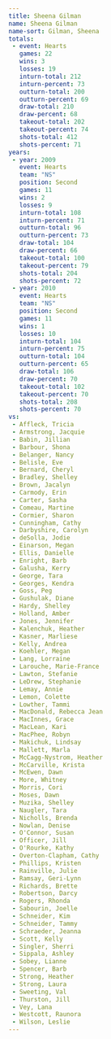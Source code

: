 ```yaml
---
title: Sheena Gilman
name: Sheena Gilman
name-sort: Gilman, Sheena
totals:
 - event: Hearts
   games: 22
   wins: 3
   losses: 19
   inturn-total: 212
   inturn-percent: 73
   outturn-total: 200
   outturn-percent: 69
   draw-total: 210
   draw-percent: 68
   takeout-total: 202
   takeout-percent: 74
   shots-total: 412
   shots-percent: 71
years:
 - year: 2009
   event: Hearts
   team: "NS"
   position: Second
   games: 11
   wins: 2
   losses: 9
   inturn-total: 108
   inturn-percent: 71
   outturn-total: 96
   outturn-percent: 73
   draw-total: 104
   draw-percent: 66
   takeout-total: 100
   takeout-percent: 79
   shots-total: 204
   shots-percent: 72
 - year: 2010
   event: Hearts
   team: "NS"
   position: Second
   games: 11
   wins: 1
   losses: 10
   inturn-total: 104
   inturn-percent: 75
   outturn-total: 104
   outturn-percent: 65
   draw-total: 106
   draw-percent: 70
   takeout-total: 102
   takeout-percent: 70
   shots-total: 208
   shots-percent: 70
vs:
 - Affleck, Tricia
 - Armstrong, Jacquie
 - Babin, Jillian
 - Barbour, Shona
 - Belanger, Nancy
 - Belisle, Eve
 - Bernard, Cheryl
 - Bradley, Shelley
 - Brown, Jacalyn
 - Carmody, Erin
 - Carter, Sasha
 - Comeau, Martine
 - Cormier, Sharon
 - Cunningham, Cathy
 - Darbyshire, Carolyn
 - deSolla, Jodie
 - Einarson, Megan
 - Ellis, Danielle
 - Enright, Barb
 - Galusha, Kerry
 - George, Tara
 - Georges, Kendra
 - Goss, Peg
 - Gushulak, Diane
 - Hardy, Shelley
 - Holland, Amber
 - Jones, Jennifer
 - Kalenchuk, Heather
 - Kasner, Marliese
 - Kelly, Andrea
 - Koehler, Megan
 - Lang, Lorraine
 - Larouche, Marie-France
 - Lawton, Stefanie
 - LeDrew, Stephanie
 - Lemay, Annie
 - Lemon, Colette
 - Lowther, Tammi
 - MacDonald, Rebecca Jean
 - MacInnes, Grace
 - MacLean, Kari
 - MacPhee, Robyn
 - Makichuk, Lindsay
 - Mallett, Marla
 - McCagg-Nystrom, Heather
 - McCarville, Krista
 - McEwen, Dawn
 - More, Whitney
 - Morris, Cori
 - Moses, Dawn
 - Muzika, Shelley
 - Naugler, Tara
 - Nicholls, Brenda
 - Nowlan, Denise
 - O'Connor, Susan
 - Officer, Jill
 - O'Rourke, Kathy
 - Overton-Clapham, Cathy
 - Phillips, Kristen
 - Rainville, Julie
 - Ramsay, Geri-Lynn
 - Richards, Brette
 - Robertson, Darcy
 - Rogers, Rhonda
 - Sabourin, Joelle
 - Schneider, Kim
 - Schneider, Tammy
 - Schraeder, Jeanna
 - Scott, Kelly
 - Singler, Sherri
 - Sippala, Ashley
 - Sobey, Lianne
 - Spencer, Barb
 - Strong, Heather
 - Strong, Laura
 - Sweeting, Val
 - Thurston, Jill
 - Vey, Lana
 - Westcott, Raunora
 - Wilson, Leslie
---
```

